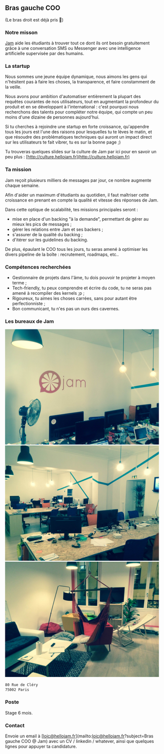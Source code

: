 ## Bras gauche COO

(Le bras droit est déjà pris 🙊)

### Notre misson

[Jam](https://hellojam.fr) aide les étudiants à trouver tout ce dont ils ont besoin gratuitement grâce
à une conversation SMS ou Messenger avec une intelligence artificielle
supervisée par des humains.

### La startup

Nous sommes une jeune équipe dynamique, nous
aimons les gens qui n'hésitent pas à faire les choses, la transparence, et faire
constamment de la veille.

Nous avons pour ambition d'automatiser entièrement la plupart des requêtes courantes
de nos utilisateurs, tout en augmentant la profondeur du produit et en
se développant à l'international : c'est pourquoi nous recherchons des talents pour
compléter notre équipe, qui compte un peu moins d'une dizaine de personnes
aujourd'hui.

Si tu cherches à rejoindre une startup en forte croissance, qu'appendre tous les
jours est l'une des raisons pour lesquelles tu te lèves le matin, et que résoudre
des problématiques techniques qui auront un impact direct sur les utilisateurs
te fait vibrer, tu es sur la bonne page ;)

Tu trouveras quelques slides sur la culture de Jam par ici pour en savoir un peu
plus : [http://culture.hellojam.fr](http://culture.hellojam.fr)

### Ta mission

Jam reçoit plusieurs milliers de messages par jour, ce nombre augmente chaque
semaine.

Afin d'aider un maximum d'étudiants au quotidien, il faut maîtriser cette
croissance en prenant en compte la qualité et vitesse des réponses de Jam.

Dans cette optique de scalabilité, tes missions principales seront :

* mise en place d'un backing "à la demande", permettant de gérer au mieux les
  pics de messages ;
* gérer les relations entre Jam et ses backers ;
* s'assurer de la qualité du backing ;
* d'itérer sur les guidelines du backing.

De plus, épaulant le COO tous les jours, tu seras amené à optimiser les divers
pipeline de la boîte : recrutement, roadmaps, etc..

### Compétences recherchées

* Gestionnaire de projets dans l'âme, tu dois pouvoir te projeter à moyen terme ;
* Tech-friendly, tu peux comprendre et écrire du code, tu ne seras pas amené à
  recompiler des kernels ;p ;
* Rigoureux, tu aimes les choses carrées, sans pour autant être perfectionniste ;
* Bon communicant, tu n'es pas un ours des cavernes.

### Les bureaux de Jam

![Wok 1](https://raw.githubusercontent.com/blackbirdco/jobs/master/img/wok1.jpg)
![Wok 2](https://raw.githubusercontent.com/blackbirdco/jobs/master/img/wok2.jpg)
![Wok 3](https://raw.githubusercontent.com/blackbirdco/jobs/master/img/wok3.jpg)

```
80 Rue de Cléry
75002 Paris
```

### Poste

Stage 6 mois.

### Contact

Envoie un email à [loic@hellojam.fr](mailto:loic@hellojam.fr?subject=Bras gauche COO @ Jam) avec un CV /
linkedin / whatever, ainsi que quelques lignes pour appuyer ta candidature.
